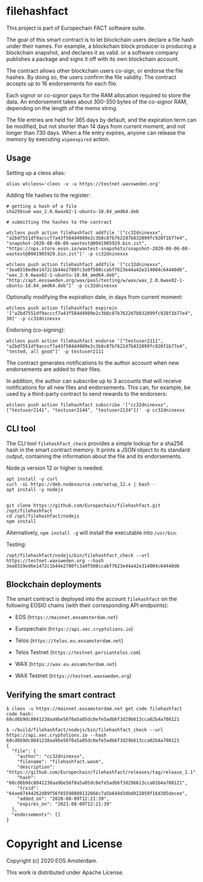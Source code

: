 # filehashfact

This project is part of Europechain FACT software suite.

The goal of this smart contract is to let blockchain users declare a
file hash under their names. For example, a blockchain block producer
is producing a blockchain snapshot, and declares it as valid. or a
software company publishes a package and signs it off with its own
blockchain account.

The contract allows other blockchain users co-sign, or endorse the
file hashes. By doing so, the users confirm the file validity. The
contract accepts up to 16 endorsements for each file.

Each signor or co-signor pays for the RAM allocation required to store
the data. An endorsement takes about 300-350 bytes of the co-signor
RAM, depending on the length of the memo string.

The file entries are held for 365 days by default, and the expiration
term can be modified, but not shorter than 14 days from current
moment, and not longer than 730 days. When a file entry expires,
anyone can release the memory by executing `wipeexpired` action.


## Usage

Setting up a cleos alias:

```
alias wtcleos='cleos -v -u https://testnet.waxsweden.org'
```

Adding file hashes to the register:

```
# getting a hash of a file
sha256sum wax_2.0.6wax02-1-ubuntu-18.04_amd64.deb

# submitting the hashes to the contract

wtcleos push action filehashfact addfile '["cc32dninexxx", "a2bd7551df9acccf7a43f584d4989e2c3b8c87b7622d7b832099fc928f1b77e4", "snapshot-2020-08-06-08-waxtest@0041905929.bin.zst", "https://ops.store.eosn.io/waxtest-snapshots/snapshot-2020-08-06-08-waxtest@0041905929.bin.zst"]' -p cc32dninexxx

wtcleos push action filehashfact addfile '["cc32dninexxx", "3ea0319ed6e1472c1b44e2780fc3a9f508ccabf7623e44a42e314004c64440d6", "wax_2.0.6wax02-1-ubuntu-18.04_amd64.deb", "http://apt.eossweden.org/wax/pool/testing/w/wax/wax_2.0.6wax02-1-ubuntu-18.04_amd64.deb"]' -p cc32dninexxx

```


Optionally modifying the expiration date, in days from current moment:

```
wtcleos push action filehashfact expirein '["a2bd7551df9acccf7a43f584d4989e2c3b8c87b7622d7b832099fc928f1b77e4", 30]' -p cc32dninexxx

```


Endorsing (co-signing):

```
wtcleos push action filehashfact endorse '["testuser2111", "a2bd7551df9acccf7a43f584d4989e2c3b8c87b7622d7b832099fc928f1b77e4", "tested, all good"]' -p testuser2111

```

The contract generates notifications to the author account when new
endorsements are added to their files.

In addition, the author can subscribe up to 3 accounts that will
receive notifications for all new files and endorsements. This can,
for example, be used by a third-party contract to send rewards to the
endorsers:

```
wtcleos push action filehashfact subscribe '["cc32dninexxx", ["testuser2141", "testuser2144", "testuser2134"]]' -p cc32dninexxx
```


## CLI tool

The CLI tool `filehashfact_check` provides a simple lookup for a
sha256 hash in the smart contract memory. It prints a JSON object to
its standard output, containing the information about the file and its
endorsements.

Node.js version 12 or higher is needed.

```
apt install -y curl
curl -sL https://deb.nodesource.com/setup_12.x | bash -
apt install -y nodejs


git clone https://github.com/Europechain/filehashfact.git /opt/filehashfact
cd /opt/filehashfact/nodejs
npm install
```

Alternatively, `npm install -g` will install the executable into `/usr/bin`.

Testing:
```
/opt/filehashfact/nodejs/bin/filehashfact_check --url https://testnet.waxsweden.org --hash 3ea0319ed6e1472c1b44e2780fc3a9f508ccabf7623e44a42e314004c64440d6

```


## Blockchain deployments

The smart contract is deployed into the account `filehashfact` on the
following EOSIO chains (with their corresponding API endpoints):

* EOS (`https://mainnet.eosamsterdam.net`)

* Europechain (`https://api.xec.cryptolions.io`)

* Telos (`https://telos.eu.eosamsterdam.net`)

* Telos Testnet (`https://testnet.persiantelos.com`)

* WAX (`https://wax.eu.eosamsterdam.net`)

* WAX Testnet (`https://testnet.waxsweden.org`)



## Verifying the smart contract

```
$ cleos -u https://mainnet.eosamsterdam.net get code filehashfact
code hash: 60cd6b9dc8041238aa9be56f0a5a05dc0efe5adb6f3d29b613cca02b4a708121

$ ~/build/filehashfact/nodejs/bin/filehashfact_check --url https://api.xec.cryptolions.io --hash 60cd6b9dc8041238aa9be56f0a5a05dc0efe5adb6f3d29b613cca02b4a708121
{
  "file": {
    "author": "cc32dninexxx",
    "filename": "filehashfact.wasm",
    "description": "https://github.com/Europechain/filehashfact/releases/tag/release_1.1",
    "hash": "60cd6b9dc8041238aa9be56f0a5a05dc0efe5adb6f3d29b613cca02b4a708121",
    "trxid": "64ae07444262d89f56f65598089132666c7a5b644d3dbd022859f16d385decee",
    "added_on": "2020-08-09T12:21:39",
    "expires_on": "2021-08-09T12:21:39"
  },
  "endorsements": []
}

```




# Copyright and License

Copyright (c) 2020 EOS Amsterdam.

This work is distributed under Apache License.
